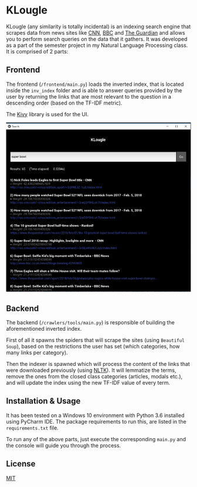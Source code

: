 # KLougle

KLougle (any similarity is totally incidental) is an indexing search engine that scrapes data from news sites like [CNN](https://edition.cnn.com/), [BBC](https://www.bbc.com/news) and [The Guardian](https://www.theguardian.com/us) and allows you to perform search queries on the data that it gathers. It was developed as a part of the semester project in my Natural Language Processing class. It is comprised of 2 parts:

## Frontend 

The frontend (```/frontend/main.py```) loads the inverted index, that is located inside the ``` inv_index ``` folder and is able to answer queries provided by the user by returning the links that are most relevant to the question in a descending order (based on the TF-IDF metric).

The [Kivy](https://kivy.org/#home) library is used for the UI.

<img src="./screens/klougle.PNG" height="50%">

## Backend 

The backend (```/crawlers/tools/main.py```) is responsible of building the aforementioned inverted index.

First of all it spawns the spiders that will scrape the sites (using ```Beautiful Soup```), based on the restrictions the user has set (which categories, how many links per category).

Then the indexer is spawned which will process the content of the links that were downloaded previously (using [NLTK](https://www.nltk.org/)). It will lemmatize the terms, remove the ones from the closed class categories (articles, modals etc.), and will update the index using the new TF-IDF value of every term.


## Installation & Usage

It has been tested on a Windows 10 environment with Python 3.6 installed using PyCharm IDE. The package requirements to run this, are listed in the ```requirements.txt``` file.

To run any of the above parts, just execute the corresponding ```main.py``` and the console will guide you through the process.


## License
[MIT](https://choosealicense.com/licenses/mit/)
